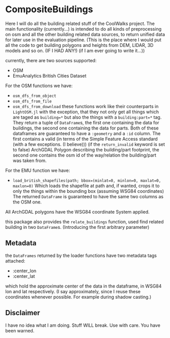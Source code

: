 # CompositeBuildings
Here I will do all the building related stuff of the CoolWalks project. The main functionality (currently...) is intended to do all kinds of preprocessing on osm and all the other building related data sources, to return unified data for later use in the evaluation pipeline.
(This is the place where I would put all the code to get building polygons and heights from DEM, LIDAR, 3D models and so on. (IF I HAD ANY!) (if I am ever going to write it...))

currently, there are two sources supported:
- OSM
- EmuAnalytics British Cities Dataset

For the OSM functions we have:
- `osm_dfs_from_object`
- `osm_dfs_from_file`
- `osm_dfs_from_download`
these functions work like their counterparts in `LightOSM.jl` with the exception, that they not only get all things which are taged as `building=*` but also the things with a `building:part=*` tag. They return a tuple of `DataFrame`s, the first one containing the data for buildings, the second one containing the data for parts.
Both of these dataframes are guaranteed to have a `:geometry` and a `:id` column. The first contains a valid (in terms of the Simple Feature Access standard (with a few exceptions. (I believe))) (if the `return_invalid` keyword is set to false) ArchGDAL Polygon describing the building/part footprint, the second one contains the osm id of the way/relation the building/part was taken from.

For the EMU function we have:
- `load_british_shapefiles(path; bbox=(minlat=0, minlon=0, maxlat=0, maxlon=0)`
Which loads the shapefile at path and, if wanted, crops it to only the things within the bounding box (assuming WSG84 coordinates)
The returned `DataFrame` is guaranteed to have the same two columns as the OSM one.

All ArchGDAL polygons have the WSG84 coordinate System applied.

this package also provides the `relate_buildings` function, used find related building in two `DataFrame`s. (Introducing the first arbitrary parameter)

## Metadata
the `DataFrames` returned by the loader functions have two metadata tags attached:

- :center_lon
- :center_lat

which hold the approximate center of the data in the dataframe, in WSG84 lon and lat respectively. (I say approximately, since I reuse these coordinates whenever possible. For example during shadow casting.)

## Disclaimer
I have no idea what I am doing. Stuff WILL break. Use with care. You have been warned.